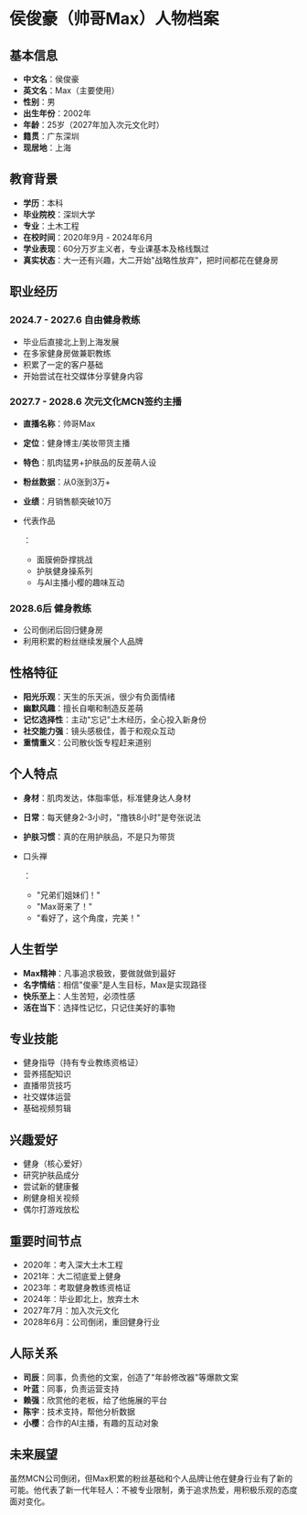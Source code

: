 # 侯俊豪（帅哥Max）人物档案

## 基本信息

- **中文名**：侯俊豪
- **英文名**：Max（主要使用）
- **性别**：男
- **出生年份**：2002年
- **年龄**：25岁（2027年加入次元文化时）
- **籍贯**：广东深圳
- **现居地**：上海

## 教育背景

- **学历**：本科
- **毕业院校**：深圳大学
- **专业**：土木工程
- **在校时间**：2020年9月 - 2024年6月
- **学业表现**：60分万岁主义者，专业课基本及格线飘过
- **真实状态**：大一还有兴趣，大二开始"战略性放弃"，把时间都花在健身房

## 职业经历

### 2024.7 - 2027.6 自由健身教练

- 毕业后直接北上到上海发展
- 在多家健身房做兼职教练
- 积累了一定的客户基础
- 开始尝试在社交媒体分享健身内容

### 2027.7 - 2028.6 次元文化MCN签约主播

- **直播名称**：帅哥Max

- **定位**：健身博主/美妆带货主播

- **特色**：肌肉猛男+护肤品的反差萌人设

- **粉丝数据**：从0涨到3万+

- **业绩**：月销售额突破10万

- 代表作品

  ：

  - 面膜俯卧撑挑战
  - 护肤健身操系列
  - 与AI主播小樱的趣味互动

### 2028.6后 健身教练

- 公司倒闭后回归健身房
- 利用积累的粉丝继续发展个人品牌

## 性格特征

- **阳光乐观**：天生的乐天派，很少有负面情绪
- **幽默风趣**：擅长自嘲和制造反差萌
- **记忆选择性**：主动"忘记"土木经历，全心投入新身份
- **社交能力强**：镜头感极佳，善于和观众互动
- **重情重义**：公司散伙饭专程赶来道别

## 个人特点

- **身材**：肌肉发达，体脂率低，标准健身达人身材

- **日常**：每天健身2-3小时，"撸铁8小时"是夸张说法

- **护肤习惯**：真的在用护肤品，不是只为带货

- 口头禅

  ：

  - "兄弟们姐妹们！"
  - "Max哥来了！"
  - "看好了，这个角度，完美！"

## 人生哲学

- **Max精神**：凡事追求极致，要做就做到最好
- **名字情结**：相信"俊豪"是人生目标，Max是实现路径
- **快乐至上**：人生苦短，必须性感
- **活在当下**：选择性记忆，只记住美好的事物

## 专业技能

- 健身指导（持有专业教练资格证）
- 营养搭配知识
- 直播带货技巧
- 社交媒体运营
- 基础视频剪辑

## 兴趣爱好

- 健身（核心爱好）
- 研究护肤品成分
- 尝试新的健康餐
- 刷健身相关视频
- 偶尔打游戏放松

## 重要时间节点

- 2020年：考入深大土木工程
- 2021年：大二彻底爱上健身
- 2023年：考取健身教练资格证
- 2024年：毕业即北上，放弃土木
- 2027年7月：加入次元文化
- 2028年6月：公司倒闭，重回健身行业

## 人际关系

- **司辰**：同事，负责他的文案，创造了"年龄修改器"等爆款文案
- **叶蓝**：同事，负责运营支持
- **赖强**：欣赏他的老板，给了他施展的平台
- **陈宇**：技术支持，帮他分析数据
- **小樱**：合作的AI主播，有趣的互动对象

## 未来展望

虽然MCN公司倒闭，但Max积累的粉丝基础和个人品牌让他在健身行业有了新的可能。他代表了新一代年轻人：不被专业限制，勇于追求热爱，用积极乐观的态度面对变化。